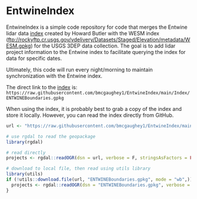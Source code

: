
<!-- README.md is generated from README.Rmd. Please edit that file -->

# EntwineIndex

<!-- badges: start -->

<!-- badges: end -->

EntwineIndex is a simple code repository for code that merges the
Entwine lidar data
[index](https://raw.githubusercontent.com/hobu/usgs-lidar/master/boundaries/resources.geojson)
created by Howard Butler with the WESM index
(<ftp://rockyftp.cr.usgs.gov/vdelivery/Datasets/Staged/Elevation/metadata/WESM.gpkg>)
for the USGS 3DEP data collection. The goal is to add lidar project
information to the Entwine index to facilitate querying the index for
data for specific dates.

Ultimately, this code will run every night/morning to maintain
synchronization with the Entwine index.

The direct link to the
[index](https://raw.githubusercontent.com/bmcgaughey1/EntwineIndex/main/Index/ENTWINEBoundaries.gpkg)
is:
`https://raw.githubusercontent.com/bmcgaughey1/EntwineIndex/main/Index/ENTWINEBoundaries.gpkg`

When using the index, it is probably best to grab a copy of the index
and store it locally. However, you can read the index directly from
GitHub.

``` r
url <- "https://raw.githubusercontent.com/bmcgaughey1/EntwineIndex/main/Index/ENTWINEBoundaries.gpkg"

# use rgdal to read the geopackage
library(rgdal)

# read directly
projects <- rgdal::readOGR(dsn = url, verbose = F, stringsAsFactors = FALSE)

# download to local file, then read using utils library
library(utils)
if (!utils::download.file(url, "ENTWINEBoundaries.gpkg", mode = "wb",)) {
  projects <- rgdal::readOGR(dsn = "ENTWINEBoundaries.gpkg", verbose = F, stringsAsFactors = FALSE)
}
```
